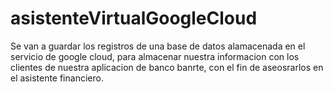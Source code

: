 # asistenteVirtualGoogleCloud
Se van a guardar los registros de una base de datos alamacenada en el servicio de google cloud, para almacenar nuestra informacion con los clientes de nuestra aplicacion de banco banrte, con el fin de aseosrarlos en el asistente financiero.
